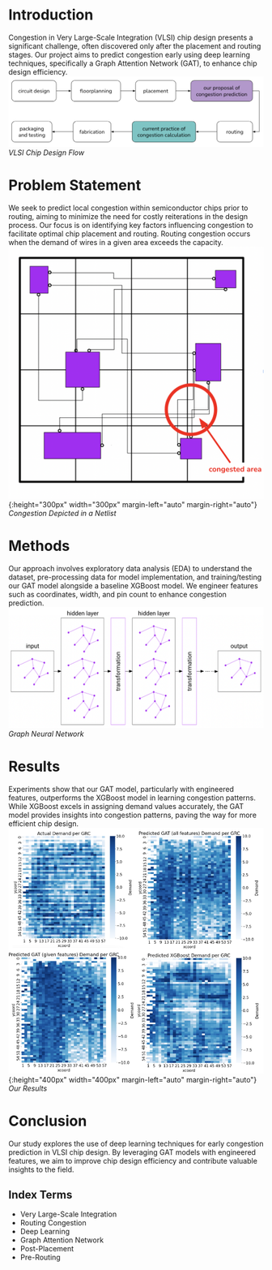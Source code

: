 # Introduction
Congestion in Very Large-Scale Integration (VLSI) chip design presents a significant challenge, often discovered only after the placement and routing stages. Our project aims to predict congestion early using deep learning techniques, specifically a Graph Attention Network (GAT), to enhance chip design efficiency. <br>
![design flow](assets/designflow.png)
*VLSI Chip Design Flow*

# Problem Statement
We seek to predict local congestion within semiconductor chips prior to routing, aiming to minimize the need for costly reiterations in the design process. Our focus is on identifying key factors influencing congestion to facilitate optimal chip placement and routing. Routing congestion occurs when the demand of wires in a given area exceeds the capacity. <br>
![congestion](assets/congestion.png){:height="300px" width="300px" margin-left="auto" margin-right="auto"}
*Congestion Depicted in a Netlist*

# Methods
Our approach involves exploratory data analysis (EDA) to understand the dataset, pre-processing data for model implementation, and training/testing our GAT model alongside a baseline XGBoost model. We engineer features such as coordinates, width, and pin count to enhance congestion prediction. <br>
![gnn](assets/gnn.png)
*Graph Neural Network*

# Results
Experiments show that our GAT model, particularly with engineered features, outperforms the XGBoost model in learning congestion patterns. While XGBoost excels in assigning demand values accurately, the GAT model provides insights into congestion patterns, paving the way for more efficient chip design. <br>
![heatmaps](assets/heatmaps.png){:height="400px" width="400px" margin-left="auto" margin-right="auto"}
*Our Results*

# Conclusion
Our study explores the use of deep learning techniques for early congestion prediction in VLSI chip design. By leveraging GAT models with engineered features, we aim to improve chip design efficiency and contribute valuable insights to the field.

## Index Terms
* Very Large-Scale Integration
* Routing Congestion
* Deep Learning
* Graph Attention Network
* Post-Placement
* Pre-Routing